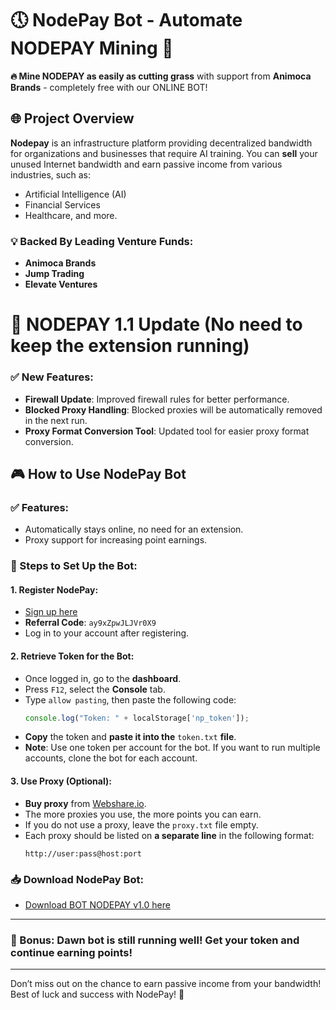 # 🕔 NodePay Bot - Automate NODEPAY Mining 🚀

**🔥 Mine NODEPAY as easily as cutting grass** with support from **Animoca Brands** - completely free with our ONLINE BOT!

## 🌐 Project Overview

**Nodepay** is an infrastructure platform providing decentralized bandwidth for organizations and businesses that require AI training. You can **sell** your unused Internet bandwidth and earn passive income from various industries, such as:
- Artificial Intelligence (AI)
- Financial Services
- Healthcare, and more.

### 💡 Backed By Leading Venture Funds:
- **Animoca Brands**
- **Jump Trading**
- **Elevate Ventures**

# 🔄 NODEPAY 1.1 Update (No need to keep the extension running)

### ✅ New Features:
- **Firewall Update**: Improved firewall rules for better performance.
- **Blocked Proxy Handling**: Blocked proxies will be automatically removed in the next run.
- **Proxy Format Conversion Tool**: Updated tool for easier proxy format conversion.

## 🎮 How to Use NodePay Bot

### ✅ Features:
- Automatically stays online, no need for an extension.
- Proxy support for increasing point earnings.

### 🔧 Steps to Set Up the Bot:

#### 1. **Register NodePay:**
   - [Sign up here](https://app.nodepay.ai/register?ref=ay9xZpwJLJVr0X9)
   - **Referral Code**: `ay9xZpwJLJVr0X9`
   - Log in to your account after registering.

#### 2. **Retrieve Token for the Bot:**
   - Once logged in, go to the **dashboard**.
   - Press `F12`, select the **Console** tab.
   - Type `allow pasting`, then paste the following code:
     ```javascript
     console.log("Token: " + localStorage['np_token']);
     ```
   - **Copy** the token and **paste it into the** `token.txt` **file**.
   - **Note**: Use one token per account for the bot. If you want to run multiple accounts, clone the bot for each account.

#### 3. **Use Proxy (Optional):**
   - **Buy proxy** from [Webshare.io](https://www.webshare.io/?referral_code=2g0r9y1z06ly).
   - The more proxies you use, the more points you can earn.
   - If you do not use a proxy, leave the `proxy.txt` file empty.
   - Each proxy should be listed on **a separate line** in the following format:
     ```
     http://user:pass@host:port
     ```

### 📥 Download NodePay Bot:
   - [Download BOT NODEPAY v1.0 here](https://drive.google.com/file/d/1yhr92lG-WpTG_ieM0qoAlfz6QMkuw52Y/view?usp=sharing)

---

### 🎁 Bonus: Dawn bot is still running well! Get your token and continue earning points!

---

Don’t miss out on the chance to earn passive income from your bandwidth! Best of luck and success with NodePay! 💸
